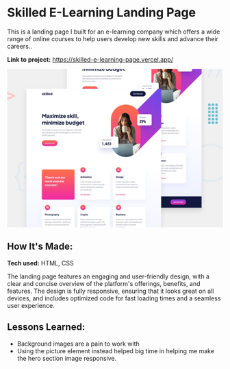 # Skilled E-Learning Landing Page

This is a landing page I built for an e-learning company which offers a wide range of online courses to help users develop new skills and advance their careers..

**Link to project:** https://skilled-e-learning-page.vercel.app/

![Design Preview](preview-copy.jpg)

## How It's Made:

**Tech used:** HTML, CSS

The landing page features an engaging and user-friendly design, with a clear and concise overview of the platform's offerings, benefits, and features. The design is fully responsive, ensuring that it looks great on all devices, and includes optimized code for fast loading times and a seamless user experience.

## Lessons Learned:

- Background images are a pain to work with
- Using the picture element instead helped big time in helping me make the hero section image responsive.
